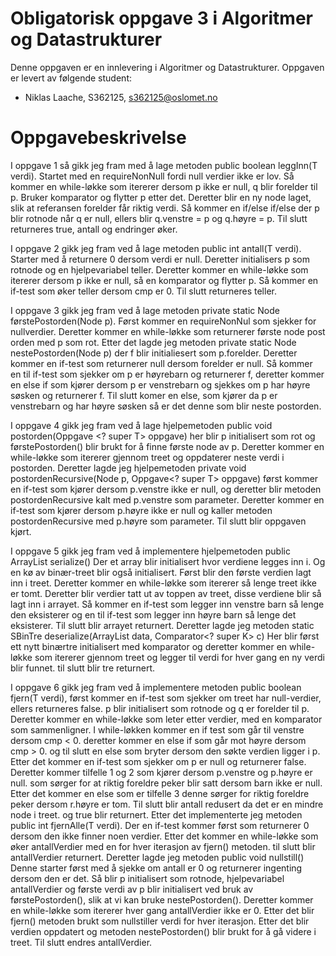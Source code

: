 # Obligatorisk oppgave 3 i Algoritmer og Datastrukturer

Denne oppgaven er en innlevering i Algoritmer og Datastrukturer. 
Oppgaven er levert av følgende student:
* Niklas Laache, S362125, s362125@oslomet.no


# Oppgavebeskrivelse

I oppgave 1 så gikk jeg fram med å lage metoden public boolean leggInn(T verdi). Startet med en requireNonNull fordi null verdier ikke er lov. Så kommer en
while-løkke som itererer dersom p ikke er null, q blir forelder til p. Bruker komparator og flytter p etter det. Deretter blir en ny node laget, slik at
referansen forelder får riktig verdi. Så kommer en if/else if/else der p blir rotnode når q er null, ellers blir q.venstre = p og q.høyre = p. Til slutt returneres
true, antall og endringer øker.

I oppgave 2 gikk jeg fram ved å lage metoden public int antall(T verdi). Starter med å returnere 0 dersom verdi er null. Deretter initialisers p som rotnode og
en hjelpevariabel teller. Deretter kommer en while-løkke som itererer dersom p ikke er null, så en komparator og flytter p. Så kommer en if-test som øker teller
dersom cmp er 0. Til slutt returneres teller.

I oppgave 3 gikk jeg fram ved å lage metoden private static <T> Node<T> førstePostorden(Node<T> p). Først kommer en requireNonNul som sjekker for nullverdier.
Deretter kommer en while-løkke som returnerer første node post orden med p som rot. 
Etter det lagde jeg metoden private static <T> Node<T> nestePostorden(Node<T> p) der f blir initialiesert som p.forelder. Deretter kommer en if-test som returnerer
null dersom forelder er null. Så kommer en til if-test som sjekker om p er høyrebarn og returnerer f, deretter kommer en else if som kjører dersom p er venstrebarn
og sjekkes om p har høyre søsken og returnerer f. Til slutt komer en else, som kjører da p er venstrebarn og har høyre søsken så er det denne som blir neste postorden.

I oppgave 4 gikk jeg fram ved å lage hjelpemetoden public void postorden(Oppgave <? super T> oppgave) her blir p initialisert som rot og førstePostorden() blir brukt
for å finne første node av p. Deretter kommer en while-løkke som itererer gjennom treet og oppdaterer neste verdi i postorden.
Deretter lagde jeg hjelpemetoden private void postordenRecursive(Node<T> p, Oppgave<? super T> oppgave) først kommer en if-test som kjører dersom p.venstre ikke er
null, og deretter blir metoden postordenRecursive kalt med p.venstre som parameter. Deretter kommer en if-test som kjører dersom p.høyre ikke er null
og kaller metoden postordenRecursive med p.høyre som parameter. Til slutt blir oppgaven kjørt.

I oppgave 5 gikk jeg fram ved å implementere hjelpemetoden public ArrayList<T> serialize() Der et array blir initialisert hvor verdiene legges inn i. Og en kø
av binær-treet blir også initialisert. Først blir den første verdien lagt inn i treet. Deretter kommer en while-løkke som itererer så lenge treet ikke er tomt.
Deretter blir verdier tatt ut av toppen av treet, disse verdiene blir så lagt inn i arrayet. Så kommer en if-test som legger inn venstre barn så lenge den eksisterer
og en til if-test som legger inn høyre barn så lenge det eksisterer. Til slutt blir arrayet returnert. 
Deretter lagde jeg metoden static <K> SBinTre<K> deserialize(ArrayList<K> data, Comparator<? super K> c) Her blir først ett nytt binærtre initialisert med komparator
og deretter kommer en while-løkke som itererer gjennom treet og legger til verdi for hver gang en ny verdi blir funnet. til slutt blir tre returnert.

I oppgave 6 gikk jeg fram ved å implementere metoden public boolean fjern(T verdi), først kommer en if-test som sjekker om treet har null-verdier, ellers returneres
false. p blir initialisert som rotnode og q er forelder til p. Deretter kommer en while-løkke som leter etter verdier, med en komparator som sammenligner.
I while-løkken kommer en if test som går til venstre dersom cmp < 0. deretter kommer en else if som går mot høyre dersom cmp > 0. og til slutt en else som bryter
dersom den søkte verdien ligger i p. Etter det kommer en if-test som sjekker om p er null og returnerer false. Deretter kommer tilfelle 1 og 2 som kjører dersom
p.venstre og p.høyre er null. som sørger for at riktig foreldre peker blir satt dersom barn ikke er null. Etter det kommer en else som er tilfelle 3 denne sørger
for riktig foreldre peker dersom r.høyre er tom. Til slutt blir antall redusert da det er en mindre node i treet. og true blir returnert.
Etter det implementerte jeg metoden public int fjernAlle(T verdi). Der en if-test kommer først som returnerer 0 dersom den ikke finner noen verdier.
Etter det kommer en while-løkke som øker antallVerdier med en for hver iterasjon av fjern() metoden. til slutt blir antallVerdier returnert.
Deretter lagde jeg metoden public void nullstill() Denne starter først med å sjekke om antall er 0 og returnerer ingenting dersom den er det. Så blir p
initialisert som rotnode, hjelpevariabel antallVerdier og første verdi av p blir initialisert ved bruk av førstePostorden(), slik at vi kan bruke nestePostorden().
Deretter kommer en while-løkke som itererer hver gang antallVerdier ikke er 0. Etter det blir fjern() metoden brukt som nullstiller verdi for hver iterasjon.
Etter det blir verdien oppdatert og metoden nestePostorden() blir brukt for å gå videre i treet. Til slutt endres antallVerdier. 